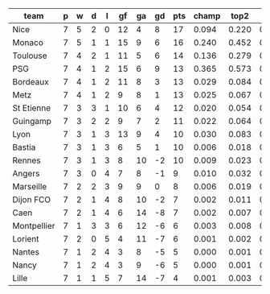 |    team     | p | w | d | l | gf | ga | gd | pts | champ | top2  | top3  | top4  |  5-7  | bot4  | bot3  | bot2  |
|-------------|---|---|---|---|----|----|----|-----|-------|-------|-------|-------|-------|-------|-------|-------|
| Nice        | 7 | 5 | 2 | 0 | 12 |  4 |  8 |  17 | 0.094 | 0.220 | 0.342 | 0.459 | 0.270 | 0.011 | 0.006 | 0.003|
| Monaco      | 7 | 5 | 1 | 1 | 15 |  9 |  6 |  16 | 0.240 | 0.452 | 0.596 | 0.702 | 0.180 | 0.002 | 0.001 | 0.000|
| Toulouse    | 7 | 4 | 2 | 1 | 11 |  5 |  6 |  14 | 0.136 | 0.279 | 0.419 | 0.538 | 0.239 | 0.009 | 0.004 | 0.002|
| PSG         | 7 | 4 | 1 | 2 | 15 |  6 |  9 |  13 | 0.365 | 0.573 | 0.702 | 0.790 | 0.136 | 0.001 | 0.001 | 0.000|
| Bordeaux    | 7 | 4 | 1 | 2 | 11 |  8 |  3 |  13 | 0.029 | 0.084 | 0.154 | 0.235 | 0.251 | 0.050 | 0.031 | 0.015|
| Metz        | 7 | 4 | 1 | 2 |  9 |  8 |  1 |  13 | 0.025 | 0.067 | 0.126 | 0.191 | 0.231 | 0.064 | 0.038 | 0.019|
| St Etienne  | 7 | 3 | 3 | 1 | 10 |  6 |  4 |  12 | 0.020 | 0.054 | 0.105 | 0.165 | 0.213 | 0.083 | 0.051 | 0.027|
| Guingamp    | 7 | 3 | 2 | 2 |  9 |  7 |  2 |  11 | 0.022 | 0.064 | 0.127 | 0.202 | 0.229 | 0.069 | 0.042 | 0.022|
| Lyon        | 7 | 3 | 1 | 3 | 13 |  9 |  4 |  10 | 0.030 | 0.083 | 0.152 | 0.225 | 0.244 | 0.053 | 0.031 | 0.014|
| Bastia      | 7 | 3 | 1 | 3 |  6 |  5 |  1 |  10 | 0.006 | 0.018 | 0.040 | 0.073 | 0.143 | 0.179 | 0.124 | 0.069|
| Rennes      | 7 | 3 | 1 | 3 |  8 | 10 | -2 |  10 | 0.009 | 0.023 | 0.051 | 0.087 | 0.157 | 0.162 | 0.106 | 0.059|
| Angers      | 7 | 3 | 0 | 4 |  7 |  8 | -1 |   9 | 0.010 | 0.032 | 0.066 | 0.107 | 0.171 | 0.137 | 0.093 | 0.051|
| Marseille   | 7 | 2 | 2 | 3 |  9 |  9 |  0 |   8 | 0.006 | 0.019 | 0.039 | 0.073 | 0.134 | 0.184 | 0.125 | 0.076|
| Dijon FCO   | 7 | 2 | 1 | 4 |  8 | 10 | -2 |   7 | 0.002 | 0.011 | 0.026 | 0.047 | 0.100 | 0.258 | 0.180 | 0.109|
| Caen        | 7 | 2 | 1 | 4 |  6 | 14 | -8 |   7 | 0.002 | 0.007 | 0.018 | 0.032 | 0.086 | 0.298 | 0.212 | 0.136|
| Montpellier | 7 | 1 | 3 | 3 |  6 | 12 | -6 |   6 | 0.003 | 0.008 | 0.018 | 0.032 | 0.081 | 0.324 | 0.241 | 0.156|
| Lorient     | 7 | 2 | 0 | 5 |  4 | 11 | -7 |   6 | 0.001 | 0.002 | 0.005 | 0.010 | 0.037 | 0.502 | 0.397 | 0.280|
| Nantes      | 7 | 1 | 2 | 4 |  3 |  8 | -5 |   5 | 0.000 | 0.001 | 0.003 | 0.006 | 0.025 | 0.579 | 0.476 | 0.351|
| Nancy       | 7 | 1 | 2 | 4 |  3 |  9 | -6 |   5 | 0.000 | 0.001 | 0.002 | 0.006 | 0.020 | 0.630 | 0.532 | 0.404|
| Lille       | 7 | 1 | 1 | 5 |  7 | 14 | -7 |   4 | 0.001 | 0.003 | 0.010 | 0.021 | 0.053 | 0.406 | 0.310 | 0.208|
